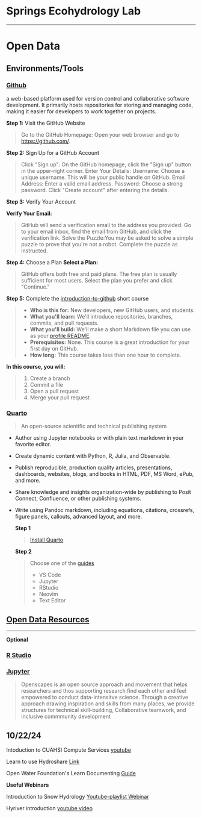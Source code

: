 # Springs Ecohydrology Lab 

---
# Open Data

## Environments/Tools

### [Github](https://github.com/)

 a web-based platform used for version control and collaborative software development. It primarily hosts repositories for storing and managing code, making it easier for developers to work together on projects.

**Step 1:** Visit the GitHub Website

> Go to the GitHub Homepage:
> Open your web browser and go to https://github.com/.

**Step 2:** Sign Up for a GitHub Account

> Click "Sign up":
> On the GitHub homepage, click the "Sign up" button in the upper-right corner.
> Enter Your Details:
 Username: Choose a unique username. This will be your public handle on GitHub.
 Email Address: Enter a valid email address.
 Password: Choose a strong password.
 Click "Create account" after entering the details.

**Step 3:** Verify Your Account

**Verify Your Email:**
>  GitHub will send a verification email to the address you provided. Go to your email inbox, find the email from GitHub, and click the verification link.
>  Solve the Puzzle:You may be asked to solve a simple puzzle to prove that you're not a robot. Complete the puzzle as instructed.

**Step 4:** Choose a Plan
**Select a Plan:**
> GitHub offers both free and paid plans. The free plan is usually sufficient for most users.
> Select the plan you prefer and click "Continue."

**Step 5:** Complete the [introduction-to-github](https://github.com/skills/introduction-to-github) short course 

> * **Who is this for:** New developers, new GitHub users, and students.
> * **What you'll learn:** We'll introduce repositories, branches, commits, and pull requests.
> * **What you'll build:** We'll make a short Markdown file you can use as your [profile README](https://docs.github.com/account-and-profile/setting-up-and-managing-your-github-profile/customizing-your-profile/managing-your-profile-readme).
> * **Prerequisites:** None. This course is a great introduction for your first day on GitHub.
> * **How long:** This course takes less than one hour to complete.

**In this course, you will:**

> 1. Create a branch
> 2. Commit a file
> 3. Open a pull request
> 4. Merge your pull request

### [Quarto](https://quarto.org/)

> An open-source scientific and technical publishing system

* Author using Jupyter notebooks or with plain text markdown in your favorite editor.
* Create dynamic content with Python, R, Julia, and Observable.
* Publish reproducible, production quality articles, presentations, dashboards, websites, blogs, and books in HTML, PDF, MS Word, ePub, and more.
* Share knowledge and insights organization-wide by publishing to Posit Connect, Confluence, or other publishing systems.
* Write using Pandoc markdown, including equations, citations, crossrefs, figure panels, callouts, advanced layout, and more.

  **Step 1**
  > [Install Quarto](https://quarto.org/docs/get-started/)

  **Step 2**
  > Choose one of the [guides](https://quarto.org/docs/get-started/)
  > * VS Code
  > * Jupyter
  > * RStudio
  > * Neovim
  > * Text Editor


## [Open Data Resources](https://github.com/Ryan3Lima/SpringerLabNAU/wiki/Open-Data-Resources)

---
**Optional**

### [R Studio](https://posit.co/download/rstudio-desktop/)

### [Jupyter](https://jupyter.org/)

> Openscapes is an open source approach and movement that helps researchers and thos supporting research find each other and feel empowered to conduct data-intensitve science. Through a creative approach drawing inspiration and skills from many places, we provide structures for technical skill-building, Collaborative teamwork, and inclusive commmunity development

## 10/22/24

Intoduction to CUAHSI Compute Services [youtube](https://www.youtube.com/watch?v=Aef5knOhniE)

Learn to use Hydroshare [Link](https://help.hydroshare.org/introduction-to-hydroshare/getting-started/)

Open Water Foundation's Learn Documenting [Guide](https://learn.openwaterfoundation.org/owf-learn-documenting/doc-datasets/)

**Useful Webinars**

Introduction to Snow Hydrology [Youtube-playlist Webinar](https://www.youtube.com/playlist?list=PLPG5Ed5L1SY75EWjjsys_PFCxkgz5LFwZ)

Hyriver introduction [youtube video](https://www.youtube.com/watch?v=eRDgyq0u4Y8&t=1326s)



